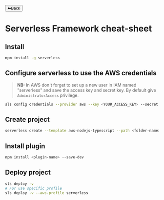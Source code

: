<a href="../README.md">
<button>⬅Back</button>
</a>

# Serverless Framework cheat-sheet

## Install
```bash
npm install -g serverless
```
## Configure serverless to use the AWS credentials

>  **NB:** In AWS don't forget to set up a new user in IAM named "serverless" and save the access key and secret key. By default give `AdministratorAccess` privilege.

```bash
sls config credentials --provider aws --key <YOUR_ACCESS_KEY> --secret <YOUR_SECRET_KEY> --profile serverless

```

## Create project
```bash
serverless create --template aws-nodejs-typescript --path <folder-name>
```

## Install plugin
```bash
npm install <plugin-name> --save-dev
```

## Deploy project
```bash
sls deploy -v
# For use specific profile
sls deploy -v --aws-profile serverless
```